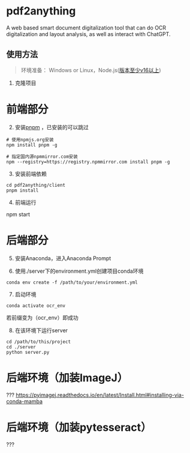 # pdf2anything
A web based smart document digitalization tool that can do OCR digitalization and layout analysis, as well as interact with ChatGPT. 

## 使用方法

> 环境准备： Windows or Linux，Node.js([版本至少v16以上](http://nodejs.cn/download/))

1. 克隆项目

# 前端部分

2. 安装[pnpm](https://pnpm.io/zh/installation) ，已安装的可以跳过

```
# 使用npmjs.org安装
npm install pnpm -g

# 指定国内源npmmirror.com安装
npm --registry=https://registry.npmmirror.com install pnpm -g
```

3. 安装前端依赖
```
cd pdf2anything/client
pnpm install
```
4. 前端运行

npm start

# 后端部分

5. 安装Anaconda，进入Anaconda Prompt

6. 使用./server下的environment.yml创建项目conda环境


```
conda env create -f /path/to/your/environment.yml
```

7. 启动环境
```
conda activate ocr_env
```

若前缀变为（ocr_env）即成功

8. 在该环境下运行server


```
cd /path/to/this/project
cd ./server
python server.py
```

# 后端环境（加装ImageJ）

???
https://pyimagej.readthedocs.io/en/latest/Install.html#installing-via-conda-mamba

# 后端环境（加装pytesseract）

???